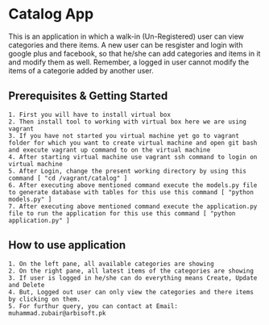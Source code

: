 # Catalog App
 This is an application in which a walk-in (Un-Registered) user can view categories and there items. A new user can be resgister and login with google plus and facebook, so that he/she can add categories and items in it and modify them as well.
Remember, a logged in user cannot modify the items of a categorie added by another user.

## Prerequisites & Getting Started

	1. First you will have to install virtual box
	2. Then install tool to working with virtual box here we are using vagrant
	3. If you have not started you virtual machine yet go to vagrant folder for which you want to create virtual machine and open git bash and execute vagrant up command to on the virtual machine
	4. After starting virtual machine use vagrant ssh command to login on virtual machine
	5. After Login, change the present working directory by using this command [ "cd /vagrant/catalog" ]
	6. After executing above mentioned command execute the models.py file to generate database with tables for this use this command [ "python models.py" ]
	7. After executing above mentioned command execute the application.py file to run the application for this use this command [ "python application.py" ]



## How to use application
	1. On the left pane, all available categories are showing
	2. On the right pane, all latest items of the categories are showing
	3. If user is logged in he/she can do everything means Create, Update and Delete
	4. But, Logged out user can only view the categories and there items by clicking on them.
	5. For furthur query, you can contact at Email: muhammad.zubair@arbisoft.pk